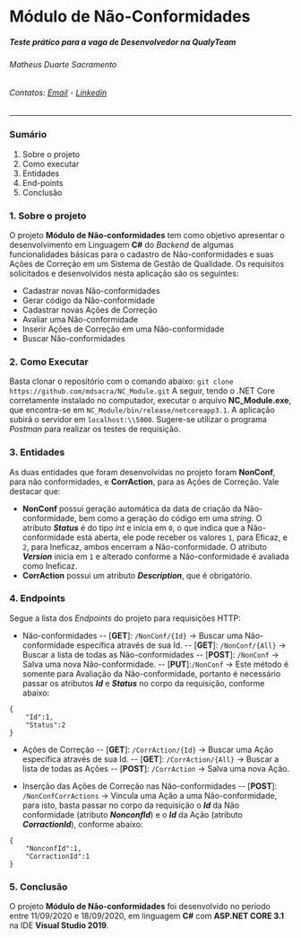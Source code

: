 # Módulo de Não-Conformidades
##### Teste prático para a vaga de Desenvolvedor na QualyTeam
###### Matheus Duarte Sacramento
###### Contatos: [Email](mdsacra@gmail.com) - [Linkedin](http://linkedin.com/in/mdsacra)
---
### Sumário
1) Sobre o projeto
2) Como executar
3) Entidades
4) End-points
5) Conclusão


### 1. Sobre o projeto
O projeto **Módulo de Não-conformidades** tem como objetivo apresentar o desenvolvimento em Linguagem **C#** do *Backend* de algumas funcionalidades básicas para o cadastro de Não-conformidades e suas Ações de Correção em um Sistema de Gestão de Qualidade. Os requisitos solicitados e desenvolvidos nesta aplicação são os seguintes:
- Cadastrar novas Não-conformidades
- Gerar código da Não-conformidade
- Cadastrar novas Ações de Correção
- Avaliar uma Não-conformidade
- Inserir Ações de Correção em uma Não-conformidade
- Buscar Não-conformidades

### 2. Como Executar
Basta clonar o repositório com o comando abaixo:
```git clone https://github.com/mdsacra/NC_Module.git```
 A seguir, tendo o .NET Core corretamente instalado no computador, executar o arquivo **NC_Module.exe**, que encontra-se em ```NC_Module/bin/release/netcoreapp3.1```. A aplicação subirá o servidor em ```localhost:\\5000```. Sugere-se utilizar o programa *Postman* para realizar os testes de requisição.

### 3. Entidades
As duas entidades que foram desenvolvidas no projeto foram **NonConf**, para não conformidades, e **CorrAction**, para as Ações de Correção.
Vale destacar que:
- **NonConf** possui geração automática da data de criação da Não-conformidade, bem como a geração do código em uma *string*. O atributo **_Status_** é do tipo *int* e inicia em ```0```, o que indica que a Não-conformidade está aberta, ele pode receber os valores ```1```, para Eficaz, e ```2```, para Ineficaz, ambos encerram a Não-conformidade. O atributo **_Version_** inicia em ```1``` e alterado conforme a Não-conformidade é avaliada como Ineficaz.
- **CorrAction** possui um atributo **_Description_**, que é obrigatório.
### 4. Endpoints
Segue a lista dos *Endpoints* do projeto para requisições HTTP:
- Não-conformidades
-- [**GET**]: ```/NonConf/{Id}``` -> Buscar uma Não-conformidade específica através de sua Id.
-- [**GET**]: ```/NonConf/{All}``` -> Buscar a lista de todas as Não-conformidades
-- [**POST**]: ```/NonConf``` -> Salva uma nova Não-conformidade.
-- [**PUT**]:```/NonConf``` ->  Este método é somente para Avaliação da Não-conformidade, portanto é necessário passar os atributos **_Id_** e **_Status_** no corpo da requisição, conforme abaixo:
```
{
    "Id":1,
    "Status":2
}
```

- Ações de Correção
-- [**GET**]: ```/CorrAction/{Id}``` -> Buscar uma Ação específica através de sua Id.
-- [**GET**]: ```/CorrAction/{All}``` -> Buscar a lista de todas as Ações
-- [**POST**]: ```/CorrAction``` -> Salva uma nova Ação.

- Inserção das Ações de Correção nas Não-conformidades
-- [**POST**]: ```/NonConfCorrActions``` -> Vincula uma Ação a uma Não-conformidade, para isto, basta passar no corpo da requisição o **_Id_** da Não conformidade (atributo **_NonconfId_**) e o **_Id_** da Ação (atributo **_CorractionId_**), conforme abaixo:
```
{
    "NonconfId":1,
    "CorractionId":1
}
```
### 5. Conclusão
O projeto **Módulo de Não-conformidades** foi desenvolvido no período entre 11/09/2020 e 18/09/2020, em linguagem **C#** com **ASP.NET CORE 3.1** na IDE **Visual Studio 2019**.

